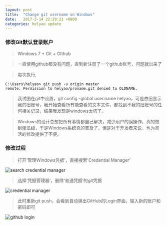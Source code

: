 ```yaml
---
layout: post
title:  "Change git username on Windows"
date:   2017-3-14 22:29:21 +0800
categories: helyao update
---
```


### 修改Git默认登录账户

> Windows 7 + Git + GIthub

> 一直使用github都没有问题，直到新注册了一个github账号，问题就出来了

> 每次执行, 

	C:\Users\helyao> git push -u origin master
	remote: Permission to helyao/proname.git denied to OLDNAME.
	
> 我试图在git中设置，git config -global user.name helyao，可是依旧显示我的旧账号，我开始查看所有能查看的文本文件，都找到不我的旧账号的任何相关记录，结果我发现是windows太坑了。

> Windows的设计总想把所有事情都自己解决，减少用户的误操作，真的做到傻瓜级，于是Windows系统真的普及了，但是对于开发者来说，也为灵活的修改提供了不便。


### 修改过程

> 打开‘管理Windows凭据’，直接搜索'Credential Manager'

<img src="https://helyao.github.io/assets/20170314/find-credential-manager.jpg" alt="search credential manager" class="inline"/>

> 选择‘凭据管理器’，删除‘普通凭据’的git凭据

<img src="https://helyao.github.io/assets/20170314/credential-manager.jpg" alt="credential manager" class="inline"/>

> 此时重新git push，会看到自动弹出GitHub的Login界面，输入新的账户和密码即可

<img src="https://helyao.github.io/assets/20170314/github-login.jpg" alt="github login" class="inline"/>
